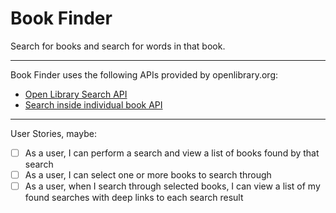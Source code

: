 # Book Finder

Search for books and search for words in that book.

---

Book Finder uses the following APIs provided by openlibrary.org:
* [Open Library Search API](https://openlibrary.org/dev/docs/api/search)
* [Search inside individual book API](https://openlibrary.org/dev/docs/api/search_inside)

---

User Stories, maybe:

* [ ] As a user, I can perform a search and view a list of books found by that search
* [ ] As a user, I can select one or more books to search through
* [ ] As a user, when I search through selected books, I can view a list of my found searches with deep links to each search result
